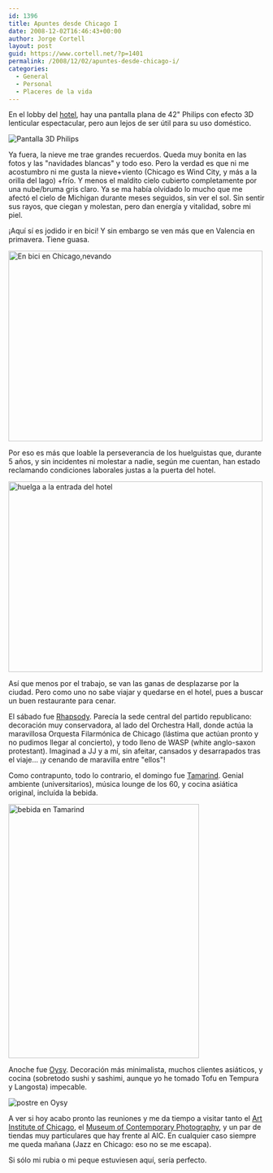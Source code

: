 ```yaml
---
id: 1396
title: Apuntes desde Chicago I
date: 2008-12-02T16:46:43+00:00
author: Jorge Cortell
layout: post
guid: https://www.cortell.net/?p=1401
permalink: /2008/12/02/apuntes-desde-chicago-i/
categories:
  - General
  - Personal
  - Placeres de la vida
---
```

En el lobby del <a title="https://www.congressplazahotel.com" href="https://www.congressplazahotel.com" target="_blank">hotel</a>, hay una pantalla plana de 42" Philips con efecto 3D lenticular espectacular, pero aun lejos de ser útil para su uso doméstico.

![Pantalla 3D Philips](https://farm4.static.flickr.com/3057/3077674714_a87142709d.jpg)

Ya fuera, la nieve me trae grandes recuerdos. Queda muy bonita en las fotos y las "navidades blancas" y todo eso. Pero la verdad es que ni me acostumbro ni me gusta la nieve+viento (Chicago es Wind City, y más a la orilla del lago) +frío. Y menos el maldito cielo cubierto completamente por una nube/bruma gris claro. Ya se ma había olvidado lo mucho que me afectó el cielo de Michigan durante meses seguidos, sin ver el sol. Sin sentir sus rayos, que ciegan y molestan, pero dan energía y vitalidad, sobre mi piel.

¡Aquí sí es jodido ir en bici! Y sin embargo se ven más que en Valencia en primavera. Tiene guasa.

<img src="https://farm4.static.flickr.com/3146/3075353354_64776987b3.jpg?v=0" alt="En bici en Chicago,nevando" width="500" height="375" />

Por eso es más que loable la perseverancia de los huelguistas que, durante 5 años, y sin incidentes ni molestar a nadie, según me cuentan, han estado reclamando condiciones laborales justas a la puerta del hotel.

<img src="https://farm4.static.flickr.com/3235/3076843827_aa202d03d1.jpg" alt="huelga a la entrada del hotel" width="500" height="375" />

Así que menos por el trabajo, se van las ganas de desplazarse por la ciudad. Pero como uno no sabe viajar y quedarse en el hotel, pues a buscar un buen restaurante para cenar.

El sábado fue <a title="https://www.rhapsodychicago.com/" href="https://www.rhapsodychicago.com/" target="_blank">Rhapsody</a>. Parecía la sede central del partido republicano: decoración muy conservadora, al lado del Orchestra Hall, donde actúa la maravillosa Orquesta Filarmónica de Chicago (lástima que actúan pronto y no pudimos llegar al concierto), y todo lleno de WASP (white anglo-saxon protestant). Imaginad a JJ y a mí, sin afeitar, cansados y desarrapados tras el viaje... ¡y cenando de maravilla entre "ellos"!

Como contrapunto, todo lo contrario, el domingo fue <a title="https://www.tamarindsushi.com/" href="https://www.tamarindsushi.com/" target="_blank">Tamarind</a>. Genial ambiente (universitarios), música lounge de los 60, y cocina asiática original, incluída la bebida.

<img src="https://farm4.static.flickr.com/3211/3074518461_0f007af975.jpg?v=1228161231" alt="bebida en Tamarind" width="375" height="500" />

Anoche fue <a title="https://www.oysysushi.com/" href="https://www.oysysushi.com/" target="_blank">Oysy</a>. Decoración más minimalista, muchos clientes asiáticos, y cocina (sobretodo sushi y sashimi, aunque yo he tomado Tofu en Tempura y Langosta) impecable.

![postre en Oysy](https://farm4.static.flickr.com/3146/3076844069_69197165d5.jpg?v=1228232264)

A ver si hoy acabo pronto las reuniones y me da tiempo a visitar tanto el <a title="https://www.artic.edu/aic/" href="https://www.artic.edu/aic/" target="_blank">Art Institute of Chicago</a>, el <a title="https://mocp.org/" href="https://mocp.org/" target="_blank">Museum of Contemporary Photography</a>, y un par de tiendas muy particulares que hay frente al AIC. En cualquier caso siempre me queda mañana (Jazz en Chicago: eso no se me escapa).

Si sólo mi rubia o mi peque estuviesen aquí, sería perfecto.